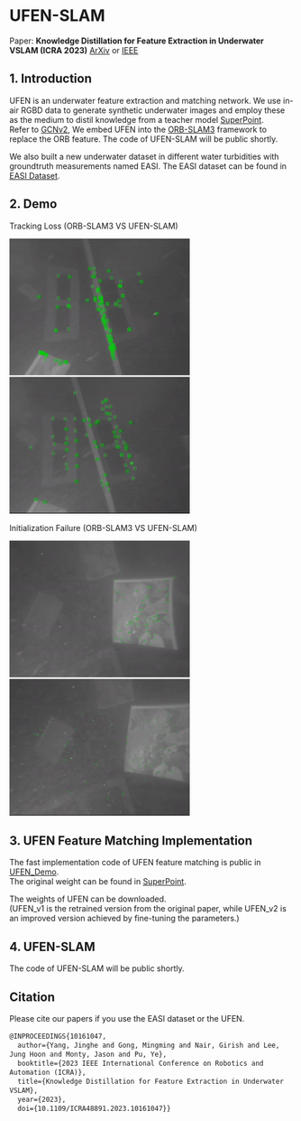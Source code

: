 # UFEN-SLAM
Paper: **Knowledge Distillation for Feature Extraction in Underwater VSLAM (ICRA 2023)** [ArXiv](https://arxiv.org/abs/2303.17981) or [IEEE](https://ieeexplore.ieee.org/document/10161047)

## 1. Introduction

UFEN is an underwater feature extraction and matching network.
We use in-air RGBD data to generate synthetic underwater images and employ these as the medium to distil knowledge from a teacher model [SuperPoint](https://github.com/magicleap/SuperPointPretrainedNetwork). <br>
Refer to [GCNv2](https://github.com/jiexiong2016/GCNv2_SLAM), We embed UFEN into the [ORB-SLAM3](https://github.com/UZ-SLAMLab/ORB_SLAM3) framework to replace the ORB feature. The code of UFEN-SLAM will be public shortly. <br>

We also built a new underwater dataset in different water turbidities with groundtruth measurements named EASI.
The EASI dataset can be found in [EASI Dataset](https://github.com/Jinghe-mel/UFEN-SLAM/tree/main/EASI%20Dataset).

## 2. Demo

Tracking Loss (ORB-SLAM3 VS UFEN-SLAM)

![](Others/ORB_1.gif) ![](Others/UFEN_1.gif)

Initialization Failure (ORB-SLAM3 VS UFEN-SLAM)

![](Others/ORB_2.gif) ![](Others/UFEN_2.gif)

## 3. UFEN Feature Matching Implementation
The fast implementation code of UFEN feature matching is public in [UFEN_Demo](https://github.com/Jinghe-mel/UFEN-SLAM/tree/main/UFEN_Demo). <br>
The original weight can be found in [SuperPoint](https://github.com/magicleap/SuperPointPretrainedNetwork). <br>

The weights of UFEN can be downloaded. <br>
(UFEN_v1 is the retrained version from the original paper, while UFEN_v2 is an improved version achieved by fine-tuning the parameters.)

## 4. UFEN-SLAM
The code of UFEN-SLAM will be public shortly.

## Citation

Please cite our papers if you use the EASI dataset or the UFEN. 
```
@INPROCEEDINGS{10161047,
  author={Yang, Jinghe and Gong, Mingming and Nair, Girish and Lee, Jung Hoon and Monty, Jason and Pu, Ye},
  booktitle={2023 IEEE International Conference on Robotics and Automation (ICRA)}, 
  title={Knowledge Distillation for Feature Extraction in Underwater VSLAM}, 
  year={2023},
  doi={10.1109/ICRA48891.2023.10161047}}
```

